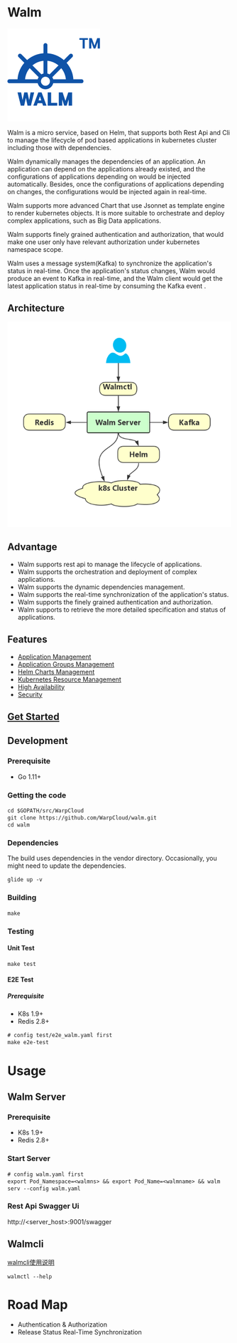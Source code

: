 [1]: resource/Walm_Arch.jpg
[3]: resource/walm_logo.png

# Walm
![logo][3]

Walm is a micro service, based on Helm, that supports both Rest Api and Cli to manage the lifecycle of pod based applications in kubernetes cluster including those with dependencies.

Walm dynamically manages the dependencies of an application. An application can depend on the applications already existed, and the configurations of applications depending on would be injected automatically. Besides, once the configurations of applications depending on changes, the configurations would be injected again in real-time.

Walm supports more advanced Chart that use Jsonnet as template engine to render kubernetes objects. It is more suitable to orchestrate and deploy complex applications, such as Big Data applications.

Walm supports finely grained authentication and authorization, that would make one user only have relevant authorization under kubernetes namespace scope.

Walm uses a message system(Kafka) to synchronize the application's status in real-time. Once the application's status changes, Walm would produce an event to Kafka in real-time, and the Walm client would get the latest application status in real-time by consuming the Kafka event .

## Architecture
![arch][1]

## Advantage
- Walm supports rest api to manage the lifecycle of applications.
- Walm supports the orchestration and deployment of complex applications.
- Walm supports the dynamic dependencies management.
- Walm supports the real-time synchronization of the application's status.
- Walm supports the finely grained authentication and authorization.
- Walm supports to retrieve the more detailed specification and status of applications.

## Features
- [Application Management](docs/application-management.md)
- [Application Groups Management](docs/application-groups-management.md)
- [Helm Charts Management](docs/helm-charts-management.md)
- [Kubernetes Resource Management](docs/kubernetes-resource-management.md)
- [High Availability](docs/high-availability.md)
- [Security](docs/security.md)

## [Get Started](docs/getting-started.md)
## Development
### Prerequisite
- Go 1.11+
### Getting the code
```
cd $GOPATH/src/WarpCloud
git clone https://github.com/WarpCloud/walm.git
cd walm
```
### Dependencies
The build uses dependencies in the vendor directory. 
Occasionally, you might need to update the dependencies.
```
glide up -v
```
### Building
```
make
```
### Testing
#### Unit Test
```
make test
```
#### E2E Test
##### Prerequisite
- K8s 1.9+
- Redis 2.8+
```
# config test/e2e_walm.yaml first
make e2e-test
```

# Usage
## Walm Server
### Prerequisite
- K8s 1.9+
- Redis 2.8+
### Start Server
```
# config walm.yaml first
export Pod_Namespace=<walmns> && export Pod_Name=<walmname> && walm serv --config walm.yaml
```
### Rest Api Swagger Ui
http://<server_host>:9001/swagger

## Walmcli
[walmcli使用说明](docs/walmcli.md)
```
walmctl --help
```

# Road Map
- Authentication & Authorization
- Release Status Real-Time Synchronization